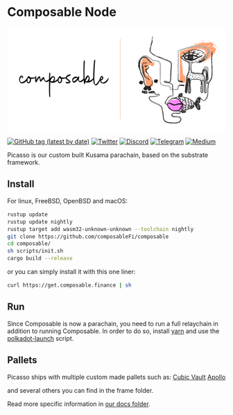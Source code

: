 
<p align="center">

# Composable Node
  <img alt="Composable Finance" title="Composable Finance" src="composable.png">
</p>


[![GitHub tag (latest by date)](https://img.shields.io/github/v/tag/composablefi/composable)](https://github.com/composablefi/composable/tags) [![Twitter](https://img.shields.io/badge/Twitter-gray?logo=twitter)](https://twitter.com/ComposableFin) [![Discord](https://img.shields.io/badge/Discord-gray?logo=discord)](https://discord.gg/pFZn2GCn65) [![Telegram](https://img.shields.io/badge/Telegram-gray?logo=telegram)](https://t.me/ComposableFinanceAnnouncements) [![Medium](https://img.shields.io/badge/Medium-gray?logo=medium)](https://composablefi.medium.com/)


Picasso is our custom built Kusama parachain, based on the substrate framework.

## Install

For linux, FreeBSD, OpenBSD and macOS:

```sh
rustup update
rustup update nightly
rustup target add wasm32-unknown-unknown --toolchain nightly
git clone https://github.com/composableFi/composable
cd composable/
sh scripts/init.sh
cargo build --release
```

or you can simply install it with this one liner:    

```sh
curl https://get.composable.finance | sh
```     


## Run  

Since Composable is now a parachain, you need to run a full relaychain in addition to running Composable.
In order to do so, install [yarn](https://classic.yarnpkg.com/lang/en/docs/install/#mac-stable) and use the [polkadot-launch](scripts/polkadot-launch) script.



## Pallets
Picasso ships with multiple custom made pallets such as:
[Cubic Vault](frame/vault/README.md)
[Apollo](frame/oracle/README.md)

and several others you can find in the frame folder.



Read more specific information in [our docs folder](docs/).
